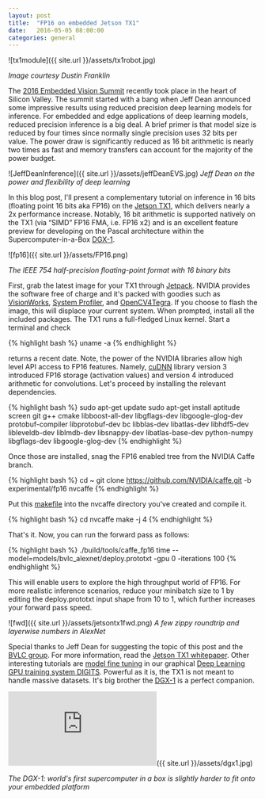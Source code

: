 ```yaml
---
layout: post
title:  "FP16 on embedded Jetson TX1"
date:   2016-05-05 08:00:00
categories: general
---
```


![tx1module]({{ site.url }}/assets/tx1robot.jpg)



*Image courtesy Dustin Franklin*


The [2016 Embedded Vision Summit][EVS] recently took place in the heart of Silicon Valley.  The summit started with a bang when Jeff Dean announced some impressive results using reduced precision deep learning models for inference.  For embedded and edge applications of deep learning models, reduced precision inference is a big deal.  A brief primer is that model size is reduced by four times since normally single precision uses 32 bits per value.  The power draw is significantly reduced as 16 bit arithmetic is nearly two times as fast and memory transfers can account for the majority of the power budget.   

![JeffDeanInference]({{ site.url }}/assets/jeffDeanEVS.jpg)
*Jeff Dean on the power and flexibility of deep learning* 

In this blog post, I'll present a complementary tutorial on inference in 16 bits (floating point 16 bits aka FP16) on the [Jetson TX1][TX1], which delivers nearly a 2x performance increase.  Notably, 16 bit arithmetic is supported natively on the TX1 (via “SIMD” FP16 FMA, i.e. FP16 x2)
and is an excellent feature preview for developing on the Pascal architecture within the Supercomputer-in-a-Box [DGX-1][DGX].

![fp16]({{ site.url }}/assets/FP16.png)


*The IEEE 754 half-precision floating-point format with 16 binary bits*

First, grab the latest image for your TX1 through [Jetpack][jetpack].  NVIDIA provides the software free of charge and it's packed with goodies such as [VisionWorks][VS], [System Profiler][syspro], and [OpenCV4Tegra][opencvTegra].  If you choose to flash the image, this will displace your current system.  When prompted, install all the included packages.  The TX1 runs a full-fledged Linux kernel.  Start a terminal and check 

{% highlight bash %}
uname -a
{% endhighlight %}

returns a recent date.  Note, the power of the NVIDIA libraries allow high level API access to FP16 features.  Namely, [cuDNN][cuDNN] library version 3 introduced FP16 storage (activation values) and version 4 introduced arithmetic for convolutions.  Let's proceed by installing the relevant dependencies.

{% highlight bash %}
sudo apt-get update
sudo apt-get install aptitude screen git g++ cmake libboost-all-dev libgflags-dev libgoogle-glog-dev protobuf-compiler libprotobuf-dev bc libblas-dev libatlas-dev libhdf5-dev libleveldb-dev liblmdb-dev libsnappy-dev libatlas-base-dev python-numpy libgflags-dev libgoogle-glog-dev
{% endhighlight %}

Once those are installed, snag the FP16 enabled tree from the NVIDIA Caffe branch.

{% highlight bash %}
cd ~
git clone https://github.com/NVIDIA/caffe.git -b experimental/fp16 nvcaffe
{% endhighlight %}

Put this [makefile][nvmake] into the nvcaffe directory you've created and compile it.

{% highlight bash %}
cd nvcaffe
make -j 4
{% endhighlight %}

That's it.  Now, you can run the forward pass as follows:

{% highlight bash %}
./build/tools/caffe_fp16 time --model=models/bvlc_alexnet/deploy.prototxt -gpu 0 -iterations 100
{% endhighlight %}

This will enable users to explore the high throughput  world of FP16.  For more realistic inference scenarios, reduce your minibatch size to 1 by editing the deploy.prototxt input shape from 10 to 1, which further increases your forward pass speed. 

![fwd]({{ site.url }}/assets/jetsontx1fwd.png)
*A few zippy roundtrip and layerwise numbers in AlexNet*

Special thanks to Jeff Dean for suggesting the topic of this post and the [BVLC group][bvlcHome].  For more information, read the [Jetson TX1 whitepaper][whitepaper].  Other interesting tutorials are [model fine tuning][modelTune] in our graphical [Deep Learning GPU training system DIGITS][digits].  Powerful as it is, the TX1 is not meant to handle massive datasets. It's big brother the [DGX-1][DGX] is a perfect companion.

![dgx]({{ site.url }}/assets/dgx1.jpg)


*The DGX-1: world's first supercomputer in a box is slightly harder to fit onto your embedded platform*


[digits]: https://github.com/NVIDIA/DIGITS
[modelTune]: https://github.com/NVIDIA/DIGITS/tree/master/examples/fine-tuning
[cuDNN]: https://developer.nvidia.com/cudnn
[bvlcAlexnet]: https://github.com/BVLC/caffe/tree/master/examples/imagenet
[DGX]: http://www.nvidia.com/object/deep-learning-system.html
[TX1]: http://www.nvidia.com/object/jetson-tx1-module.html
[EVS]: http://www.embedded-vision.com/summit/agenda
[bvlcHome]: http://bvlc.eecs.berkeley.edu/
[jetpack]:https://developer.nvidia.com/embedded/jetpack
[syspro]:https://developer.nvidia.com/embedded/tegra-system-profiler
[VS]:https://developer.nvidia.com/embedded/visionworks
[opencvTegra]:http://docs.nvidia.com/gameworks/index.html#technologies/mobile/opencv_main.htm
[whitepaper]: https://www.google.com/url?sa=t&rct=j&q=&esrc=s&source=web&cd=1&cad=rja&uact=8&ved=0ahUKEwjigNPOmcLMAhVX72MKHZr5AAQQFggdMAA&url=https%3A%2F%2Fwww.nvidia.com%2Fcontent%2Ftegra%2Fembedded-systems%2Fpdf%2Fjetson_tx1_whitepaper.pdf&usg=AFQjCNFnm3jR1fIq2reER87RgJFwM5sDlw
[nvmake]: https://drive.google.com/file/d/0B4INBpiK_--SYmM3RFI1NFdXb0k/view?usp=sharing